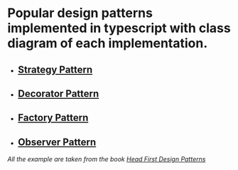 # Popular design patterns implemented in typescript with class diagram of each implementation.

- ## [Strategy Pattern](https://github.com/knightfury16/Design-Pattern/tree/master/src/strategy)
- ## [Decorator Pattern](https://github.com/knightfury16/Design-Pattern/tree/master/src/decorator-pattern)
- ## [Factory Pattern](https://github.com/knightfury16/Design-Pattern/tree/master/src/factory-pattern)
- ## [Observer Pattern](https://github.com/knightfury16/Design-Pattern/tree/master/src/observer-pattern)

*All the example are taken from the book [Head First Design Patterns](https://github.com/hraverkar/books/blob/master/head-first-design-patterns.9780596007126.20533.pdf)* 
